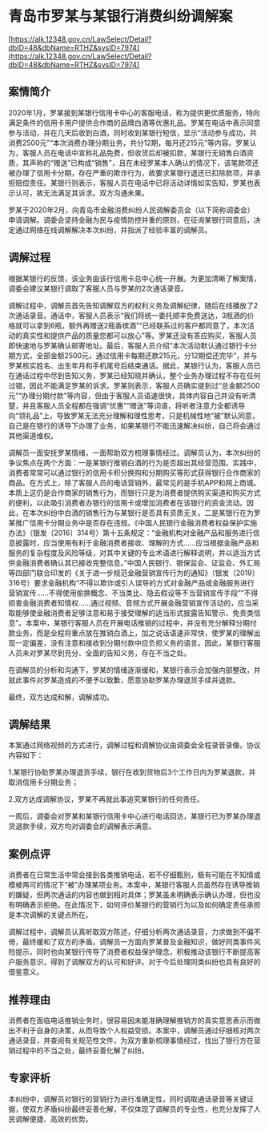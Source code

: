 # 青岛市罗某与某银行消费纠纷调解案 

[https://alk.12348.gov.cn/LawSelect/Detail?dbID=48&dbName=RTHZ&sysID=7974](https://alk.12348.gov.cn/LawSelect/Detail?dbID=48&dbName=RTHZ&sysID=7974) 


## 案情简介 

2020年1月，罗某接到某银行信用卡中心的客服电话，称为提供更优质服务，特向满足条件的信用卡用户提供合作商的品牌白酒等优惠礼品。罗某在电话中表示同意参与活动，并在几天后收到白酒，同时收到某银行短信，显示“活动参与成功，共消费2500元”“本次消费办理分期业务，共分12期，每月还215元”等内容。罗某认为，客服人员在电话中宣称礼品免费，但收货后却被扣款，某银行无销售白酒资质，其声称的“赠送”已构成“销售”，且在未经罗某本人确认的情况下，该笔款项还被办理了信用卡分期，存在严重的欺诈行为，故要求某银行退还已扣除款项，并承担赔偿责任。某银行则表示，客服人员在电话中已将活动详情如实告知，罗某也表示认可，故无法满足其诉求。双方沟通未果。 
 
罗某于2020年2月，向青岛市金融消费纠纷人民调解委员会（以下简称调委会）申请调解。调委会坚持金融为民与疫情防控并重的原则，在征询某银行同意后，决定通过网络在线调解解决本次纠纷，并指派了经验丰富的调解员。 

## 调解过程 

根据某银行的反馈，该业务由该行信用卡总中心统一开展。为更加清晰了解案情，调委会建议某银行调取了客服人员与罗某的2次通话录音。 
 
调解过程中，调解员首先告知调解双方的权利义务及调解纪律，随后在线播放了2次通话录音。通话中，客服人员表示“我们将统一委托顺丰免费送达，3瓶酒的价格就可以拿到6瓶，额外再赠送2瓶香槟酒”“已经联系过的客户都同意了，本次活动的真实性和提供产品的质量您都可以放心”等。罗某还没有答应购买，客服人员即快速地与罗某确认邮寄地址。最后，客服人员介绍“本次活动默认通过银行卡分期方式，全部金额2500元，通过信用卡每期还款215元，分12期偿还完毕”，并与罗某核实姓名、出生年月和手机尾号后结束通话。据此，某银行认为，客服人员已在通话过程中尽到告知义务，罗某已经知晓并确认，整个业务办理过程不存在任何过错，因此不能满足罗某的诉求。罗某则表示，客服人员确实提到过“总金额2500元”“办理分期付款”等内容，但由于客服人员语速很快，具体内容自己并没有听清楚，并且客服人员全程都在强调“优惠”“赠送”等词语，将听者注意力全都诱导向“领礼品”上，导致罗某无法充分理解和理性思考，只是机械性地“被”默认同意，自己是在银行的诱导下办理了业务，如果某银行不能迅速解决纠纷，自己将会通过其他渠道维权。 
 
调解员一面安抚罗某情绪，一面帮助双方梳理事情经过。调解员认为，本次纠纷的争议焦点在两个方面：一是某银行推销白酒的行为是否超出其经营范围。实践中，消费者常常可以通过银行的信用卡积分换购和分期购买等形式获得银行合作商家的商品。在方式上，除了客服人员的电话营销外，最常见的是手机APP和网上商城。本质上这仍是合作商家的销售行为，而银行只是为消费者提供购买渠道和购买方式的便利，以此吸引消费者办银行的信用卡或增加消费者在该银行的资金流动。因此，在本次纠纷中白酒的销售行为与某银行是否具有资质无关。二是某银行在为罗某推广信用卡分期业务中是否存在违规。《中国人民银行金融消费者权益保护实施办法》（银发〔2016〕314号）第十五条规定：“金融机构对金融产品和服务进行信息披露时，应当使用有利于金融消费者接收、理解的方式……应当根据金融产品和服务的复杂程度及风险等级，对其中关键的专业术语进行解释说明，并以适当方式供金融消费者确认其已接收完整信息。”中国人民银行、银保监会、证监会、外汇局等四部门联合印发的《关于进一步规范金融营销宣传行为的通知》（银发〔2019〕316号）要求金融机构“不得以欺诈或引人误导的方式对金融产品或金融服务进行营销宣传……不得使用偷换概念、不当类比、隐去假设等不当营销宣传手段”“不得损害金融消费者知情权……通过视频、音频方式开展金融营销宣传活动的，应当采取能够使金融消费者足够注意和易于接受理解的适当形式披露告知警示、免责类信息”。本案中，某银行客服人员在开展电话推销的过程中，并没有充分解释分期付款业务，而是全程将重点放在推销白酒上，加之说话语速非常快，使罗某的理解出现一定偏差，没有注意和接收到分期付款中应负担义务的语言。因此，某银行客服人员未对罗某尽到充分、全面的告知义务，存在不当之处。 
 
在调解员的分析和沟通下，罗某的情绪逐渐缓和，某银行表示会加强内部整改，并就此事件对罗某造成的不便予以致歉，愿意协助罗某办理退货手续并退款。 
 
最终，双方达成和解，调解成功。 

## 调解结果 

本案通过网络视频的方式进行，调解过程和调解协议由调委会全程录音录像。协议内容如下： 
 
1.某银行协助罗某办理退货手续，银行在收到货物后3个工作日内为罗某退款，并取消信用卡分期业务； 
 
2.双方达成调解协议，罗某不再就此事追究某银行的任何责任。 
 
一周后，调委会对罗某和某银行信用卡中心进行电话回访，某银行已为罗某办理退货退款手续，双方均对调委会的调解表示满意。 

## 案例点评 

消费者在日常生活中常会接到各类推销电话，若不仔细甄别，极有可能在不知情或模棱两可的情况下“被”办理某项业务。本案中，某银行客服人员虽然存在诱导推销的嫌疑，但两次通话的内容也做到相对具体；罗某虽未明确表示确认办理，但也没有明确表示拒绝。在此情况下，如何评价某银行的营销行为以及如何确定责任承担是本次调解的关键点所在。 
 
调解过程中，调解员认真听取双方陈述，仔细分析两次通话录音，力求做到不偏不倚，最终缓和了双方的矛盾。调解员一方面向罗某普及金融知识，做好同类事件风险提示，同时也向某银行传导了消费者权益保护理念，积极推动该银行不断提高客户服务意识，得到了调解双方的认可和好评。对于今后处理同类纠纷也具有良好的借鉴意义。 

## 推荐理由 

消费者在面临电话推销业务时，很容易因未能准确理解推销方的真实意思表示而做出不利于自身的决策，从而导致个人权益受损。本案中，调解员通过仔细核对两次通话录音，并查阅有关规范性文件，为双方重新梳理事情经过，找出了银行方在营销过程中的不当之处，最终妥善化解了纠纷。 

## 专家评析 

本纠纷中，调解员对银行的营销行为进行准确定性，同时调取通话录音等关键证据，使双方矛盾纠纷最终妥善化解，不仅体现了调解员的专业性，也充分发挥了人民调解便捷、高效的优势。 

